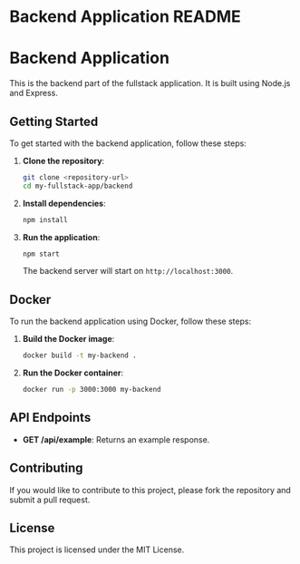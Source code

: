 # Backend Application README

# Backend Application

This is the backend part of the fullstack application. It is built using Node.js and Express.

## Getting Started

To get started with the backend application, follow these steps:

1. **Clone the repository**:
   ```bash
   git clone <repository-url>
   cd my-fullstack-app/backend
   ```

2. **Install dependencies**:
   ```bash
   npm install
   ```

3. **Run the application**:
   ```bash
   npm start
   ```

   The backend server will start on `http://localhost:3000`.

## Docker

To run the backend application using Docker, follow these steps:

1. **Build the Docker image**:
   ```bash
   docker build -t my-backend .
   ```

2. **Run the Docker container**:
   ```bash
   docker run -p 3000:3000 my-backend
   ```

## API Endpoints

- **GET /api/example**: Returns an example response.

## Contributing

If you would like to contribute to this project, please fork the repository and submit a pull request.

## License

This project is licensed under the MIT License.